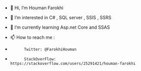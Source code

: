 - 👋 Hi, I’m Houman Farokhi
- 👀 I’m interested in C# , SQL server , SSIS , SSRS
- 🌱 I’m currently learning  Asp.net Core and SSAS 

- 📫 How to reach me : 
- 			Twitter: @FarokhiHouman
- 			StackOverFlow: https://stackoverflow.com/users/25291421/houman-farokhi

<!---
FarokhiHouman/FarokhiHouman is a ✨ special ✨ repository because its `README.md` (this file) appears on your GitHub profile.
You can click the Preview link to take a look at your changes.
--->
